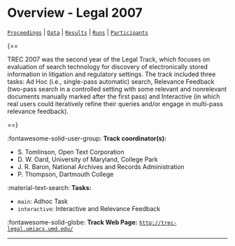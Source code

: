 # Overview - Legal 2007

[`Proceedings`](./proceedings.md) | [`Data`](./data.md) | [`Results`](./results.md) | [`Runs`](./runs.md) | [`Participants`](./participants.md)

{==

TREC 2007 was the second year of the Legal Track, which focuses on evaluation of search technology for discovery of electronically stored information in litigation and regulatory settings. The track included three tasks: Ad Hoc (i.e., single-pass automatic) search, Relevance Feedback (two-pass search in a controlled setting with some relevant and nonrelevant documents manually marked after the first pass) and Interactive (in which real users could iteratively refine their queries and/or engage in multi-pass relevance feedback).

==}

:fontawesome-solid-user-group: **Track coordinator(s):**

- S. Tomlinson, Open Text Corporation 
- D. W. Oard, University of Maryland, College Park 
- J. R. Baron, National Archives and Records Administration 
- P. Thompson, Dartmouth College 

:material-text-search: **Tasks:**

- `main`: Adhoc Task 
- `interactive`: Interactive and Relevance Feedback 

:fontawesome-solid-globe: **Track Web Page:** [`http://trec-legal.umiacs.umd.edu/`](http://trec-legal.umiacs.umd.edu/) 

---

